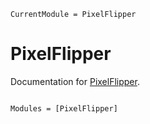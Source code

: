 ```@meta
CurrentModule = PixelFlipper
```

# PixelFlipper

Documentation for [PixelFlipper](https://github.com/Julia-XAI/PixelFlipper.jl).

```@index
```

```@autodocs
Modules = [PixelFlipper]
```
